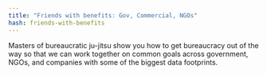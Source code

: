 ```yaml
---
title: "Friends with benefits: Gov, Commercial, NGOs"
hash: friends-with-benefits
---
```

Masters of bureaucratic ju-jitsu show you how to get bureaucracy out of the way so that we can work together on common goals across government, NGOs, and companies with some of the biggest data footprints.
